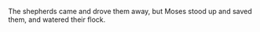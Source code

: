 The shepherds came and drove them away, but Moses stood up and saved them, and watered their flock.
